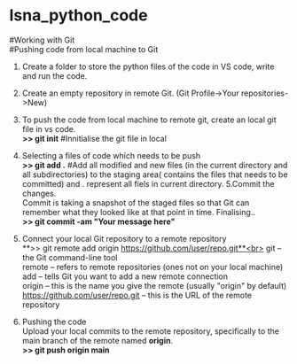 # Isna_python_code
#Working with Git<br>
#Pushing code from local machine to Git
1. Create a folder to store the python files of the code in VS code, write and run the code.
2. Create an empty repository in remote Git. (Git Profile->Your repositories->New)
3. To push the code from local machine to remote git, create an local git file in vs code.<br>
                   **>> git init**             #Innitialise the git file in local
4. Selecting a files of code which needs to be push<br>
                   **>> git add .**   #Add all modified and new files (in the current directory and all subdirectories) to the staging area( contains the files that needs to be committed) and . represent all fiels in current directory.
5.Commit the changes.<br>
 Commit is taking a snapshot of the staged files so that Git can remember what they looked like at that point in time.
 Finalising..<br>
                   **>> git commit -am "Your message here"**
6. Connect your local Git repository to a remote repository<br>
                   **>> git remote add origin https://github.com/user/repo.git**<br>
   git – the Git command-line tool<br>
   remote – refers to remote repositories (ones not on your local machine)<br>
   add – tells Git you want to add a new remote connection<br>
   origin – this is the name you give the remote (usually "origin" by default)<br>
   https://github.com/user/repo.git – this is the URL of the remote repository<br>

7. Pushing the code<br>
   Upload your local commits to the remote repository, specifically to the main branch of the remote named **origin**.<br>
                   **>> git push origin main**
  
